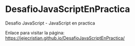 # DesafioJavaScriptEnPractica
Desafio JavaScript - JavaScript en practica

Enlace para visitar la página:
https://jejecristian.github.io/DesafioJavaScriptEnPractica/
